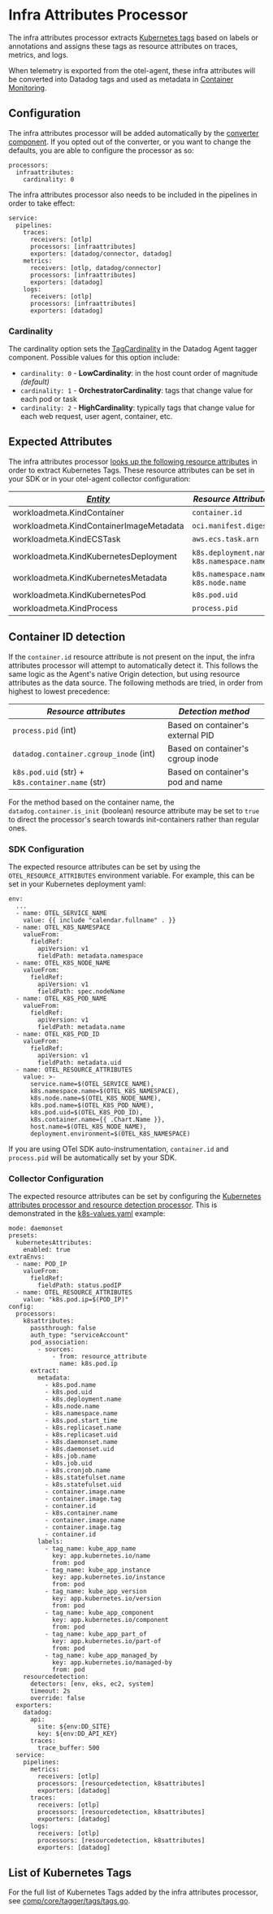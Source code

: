 # Infra Attributes Processor

The infra attributes processor extracts [Kubernetes tags](https://docs.datadoghq.com/containers/kubernetes/tag/?tab=datadogoperator#out-of-the-box-tags) based on labels or annotations and assigns these tags as resource attributes on traces, metrics, and logs.

When telemetry is exported from the otel-agent, these infra attributes will be converted into Datadog tags and used as metadata in [Container Monitoring](https://docs.datadoghq.com/containers/).

## Configuration

The infra attributes processor will be added automatically by the [converter component](../../../../converter/README.md). If you opted out of the converter, or you want to change the defaults, you are able to configure the processor as so:
```
processors:
  infraattributes:
    cardinality: 0
```

The infra attributes processor also needs to be included in the pipelines in order to take effect:
```
service:
  pipelines:
    traces:
      receivers: [otlp]
      processors: [infraattributes]
      exporters: [datadog/connector, datadog]
    metrics:
      receivers: [otlp, datadog/connector]
      processors: [infraattributes]
      exporters: [datadog]
    logs:
      receivers: [otlp]
      processors: [infraattributes]
      exporters: [datadog]
```

### Cardinality
The cardinality option sets the [TagCardinality](../../../../../../comp/core/tagger/README.md#tagcardinality) in the Datadog Agent tagger component. Possible values for this option include:
* `cardinality: 0` - **LowCardinality**: in the host count order of magnitude *(default)*
* `cardinality: 1` - **OrchestratorCardinality**: tags that change value for each pod or task
* `cardinality: 2` - **HighCardinality**: typically tags that change value for each web request, user agent, container, etc.

## Expected Attributes

The infra attributes processor [looks up the following resource attributes](https://github.com/DataDog/datadog-agent/blob/a7e58c617398e40e4d9f730f855b5bda963f3d42/comp/otelcol/otlp/components/processor/infraattributesprocessor/common.go#L90-L125) in order to extract Kubernetes Tags. These resource attributes can be set in your SDK or in your otel-agent collector configuration:

| *[Entity](../../../../../../comp/core/tagger/README.md#entity-ids)*  | *Resource Attributes*                       |
|----------------------------------------------------------------------|---------------------------------------------|
| workloadmeta.KindContainer                                           | `container.id`                              |
| workloadmeta.KindContainerImageMetadata                              | `oci.manifest.digest`                        |
| workloadmeta.KindECSTask                                             | `aws.ecs.task.arn`                          |
| workloadmeta.KindKubernetesDeployment                                | `k8s.deployment.name`, `k8s.namespace.name` |
| workloadmeta.KindKubernetesMetadata                                  | `k8s.namespace.name`, `k8s.node.name`       |
| workloadmeta.KindKubernetesPod                                       | `k8s.pod.uid`                               |
| workloadmeta.KindProcess                                             | `process.pid`                               |

## Container ID detection

If the `container.id` resource attribute is not present on the input, the infra attributes processor will attempt to automatically
detect it. This follows the same logic as the Agent's native Origin detection, but using resource attributes as the data source.
The following methods are tried, in order from highest to lowest precedence:

| *Resource attributes*                            | *Detection method*                |
|--------------------------------------------------|-----------------------------------|
| `process.pid` (int)                              | Based on container's external PID |
| `datadog.container.cgroup_inode` (int)           | Based on container's cgroup inode |
| `k8s.pod.uid` (str) + `k8s.container.name` (str) | Based on container's pod and name |

For the method based on the container name, the `datadog.container.is_init` (boolean) resource attribute may be set to `true` to
direct the processor's search towards init-containers rather than regular ones.

### SDK Configuration

The expected resource attributes can be set by using the `OTEL_RESOURCE_ATTRIBUTES` environment variable. For example, this can be set in your Kubernetes deployment yaml:
```
env:
  ...
  - name: OTEL_SERVICE_NAME
    value: {{ include "calendar.fullname" . }}
  - name: OTEL_K8S_NAMESPACE
    valueFrom:
      fieldRef:
        apiVersion: v1
        fieldPath: metadata.namespace
  - name: OTEL_K8S_NODE_NAME
    valueFrom:
      fieldRef:
        apiVersion: v1
        fieldPath: spec.nodeName
  - name: OTEL_K8S_POD_NAME
    valueFrom:
      fieldRef:
        apiVersion: v1
        fieldPath: metadata.name
  - name: OTEL_K8S_POD_ID
    valueFrom:
      fieldRef:
        apiVersion: v1
        fieldPath: metadata.uid
  - name: OTEL_RESOURCE_ATTRIBUTES
    value: >-
      service.name=$(OTEL_SERVICE_NAME),
      k8s.namespace.name=$(OTEL_K8S_NAMESPACE),
      k8s.node.name=$(OTEL_K8S_NODE_NAME),
      k8s.pod.name=$(OTEL_K8S_POD_NAME),
      k8s.pod.uid=$(OTEL_K8S_POD_ID),
      k8s.container.name={{ .Chart.Name }},
      host.name=$(OTEL_K8S_NODE_NAME),
      deployment.environment=$(OTEL_K8S_NAMESPACE)
```

If you are using OTel SDK auto-instrumentation, `container.id` and `process.pid` will be automatically set by your SDK.

### Collector Configuration

The expected resource attributes can be set by configuring the [Kubernetes attributes processor and resource detection processor](https://docs.datadoghq.com/opentelemetry/collector_exporter/hostname_tagging/?tab=kubernetesdaemonset). This is demonstrated in the [k8s-values.yaml](https://github.com/open-telemetry/opentelemetry-collector-contrib/blob/main/exporter/datadogexporter/examples/k8s-chart/k8s-values.yaml) example:
```
mode: daemonset
presets:
  kubernetesAttributes:
    enabled: true
extraEnvs:
  - name: POD_IP
    valueFrom:
      fieldRef:
        fieldPath: status.podIP
  - name: OTEL_RESOURCE_ATTRIBUTES
    value: "k8s.pod.ip=$(POD_IP)"
config:
  processors:
    k8sattributes:
      passthrough: false
      auth_type: "serviceAccount"
      pod_association:
        - sources:
            - from: resource_attribute
              name: k8s.pod.ip
      extract:
        metadata:
          - k8s.pod.name
          - k8s.pod.uid
          - k8s.deployment.name
          - k8s.node.name
          - k8s.namespace.name
          - k8s.pod.start_time
          - k8s.replicaset.name
          - k8s.replicaset.uid
          - k8s.daemonset.name
          - k8s.daemonset.uid
          - k8s.job.name
          - k8s.job.uid
          - k8s.cronjob.name
          - k8s.statefulset.name
          - k8s.statefulset.uid
          - container.image.name
          - container.image.tag
          - container.id
          - k8s.container.name
          - container.image.name
          - container.image.tag
          - container.id
        labels:
          - tag_name: kube_app_name
            key: app.kubernetes.io/name
            from: pod
          - tag_name: kube_app_instance
            key: app.kubernetes.io/instance
            from: pod
          - tag_name: kube_app_version
            key: app.kubernetes.io/version
            from: pod
          - tag_name: kube_app_component
            key: app.kubernetes.io/component
            from: pod
          - tag_name: kube_app_part_of
            key: app.kubernetes.io/part-of
            from: pod
          - tag_name: kube_app_managed_by
            key: app.kubernetes.io/managed-by
            from: pod
    resourcedetection:
      detectors: [env, eks, ec2, system]
      timeout: 2s
      override: false
  exporters:
    datadog:
      api:
        site: ${env:DD_SITE}
        key: ${env:DD_API_KEY}
      traces:
        trace_buffer: 500
  service:
    pipelines:
      metrics:
        receivers: [otlp]
        processors: [resourcedetection, k8sattributes]
        exporters: [datadog]
      traces:
        receivers: [otlp]
        processors: [resourcedetection, k8sattributes]
        exporters: [datadog]
      logs:
        receivers: [otlp]
        processors: [resourcedetection, k8sattributes]
        exporters: [datadog]
```

## List of Kubernetes Tags

For the full list of Kubernetes Tags added by the infra attributes processor, see [comp/core/tagger/tags/tags.go](../../../../../../comp/core/tagger/tags/tags.go).
